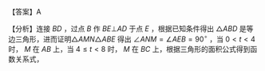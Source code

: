 【答案】A

【分析】连接 $B D$ ，过点 $B$ 作 $B E \bot A D$ 于点 $E$ ，根据已知条件得出 $\triangle A B D$ 是等边三角形，进而证明$\triangle A M N \triangle A B E$ 得出 $\angle A N M = \angle A E B = 9 0 ^ { \circ }$ ，当 $0 < t < 4$ 时， $M$ 在 $A B$ 上，当 $4 \leq t < 8$ 时， $M$ 在 $B C$ 上，根据三角形的面积公式得到函数关系式，
